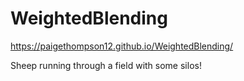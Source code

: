# WeightedBlending

https://paigethompson12.github.io/WeightedBlending/

Sheep running through a field with some silos!
